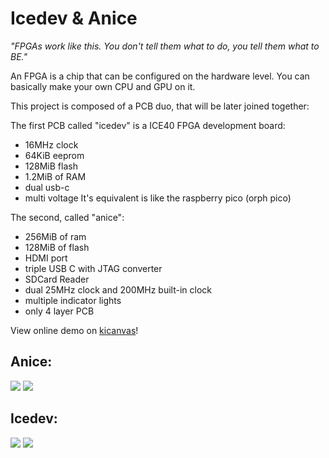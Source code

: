 # Icedev & Anice

*"FPGAs work like this. You don't tell them what to do, you tell them what to BE."*

An FPGA is a chip that can be configured on the hardware level. You can basically make your own CPU and GPU on it.

This project is composed of a PCB duo, that will be later joined together:

The first PCB called "icedev" is a ICE40 FPGA development board:
- 16MHz clock
- 64KiB eeprom
- 128MiB flash
- 1.2MiB of RAM
- dual usb-c
- multi voltage
It's equivalent is like the raspberry pico (orph pico)

The second, called "anice":
- 256MiB of ram
- 128MiB of flash
- HDMI port
- triple USB C with JTAG converter
- SDCard Reader
- dual 25MHz clock and 200MHz built-in clock
- multiple indicator lights
- only 4 layer PCB

View online demo on [kicanvas](https://kicanvas.org/?github=https%3A%2F%2Fgithub.com%2Fcheyao%2Fanice%2Ftree%2Fmain%2Fsrc%2F)!

## Anice:
![](https://hc-cdn.hel1.your-objectstorage.com/s/v3/70d659c12deafe876fc1503fcd26827a245099ee_image.png)
![](https://hc-cdn.hel1.your-objectstorage.com/s/v3/3c03c84bba89d85bb84375060f88e98dae796522_image.png)

## Icedev:
![](https://hc-cdn.hel1.your-objectstorage.com/s/v3/c9ba11d7713573520a94d7f6ff38fee7bbf5c1ff_icedev-render-transparent.png)
![](https://hc-cdn.hel1.your-objectstorage.com/s/v3/721048f0d512cbbb068bd766951713756cae847d_image.png)

